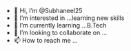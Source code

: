 - 👋 Hi, I’m @Subhaneel25
- 👀 I’m interested in ...learning new skills
- 🌱 I’m currently learning ...B.Tech
- 💞️ I’m looking to collaborate on ...
- 📫 How to reach me ...

<!---
Subhaneel25/Subhaneel25 is a ✨ special ✨ repository because its `README.md` (this file) appears on your GitHub profile.
You can click the Preview link to take a look at your changes.
--->
